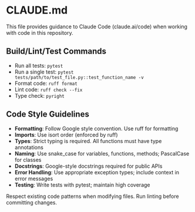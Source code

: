 # CLAUDE.md

This file provides guidance to Claude Code (claude.ai/code) when working with code in this repository.

## Build/Lint/Test Commands
- Run all tests: `pytest`
- Run a single test: `pytest tests/path/to/test_file.py::test_function_name -v`
- Format code: `ruff format`
- Lint code: `ruff check --fix`
- Type check: `pyright`

## Code Style Guidelines
- **Formatting**: Follow Google style convention. Use ruff for formatting
- **Imports**: Use isort order (enforced by ruff)
- **Types**: Strict typing is required. All functions must have type annotations
- **Naming**: Use snake_case for variables, functions, methods; PascalCase for classes
- **Docstrings**: Google-style docstrings required for public APIs
- **Error Handling**: Use appropriate exception types; include context in error messages
- **Testing**: Write tests with pytest; maintain high coverage

Respect existing code patterns when modifying files. Run linting before committing changes.